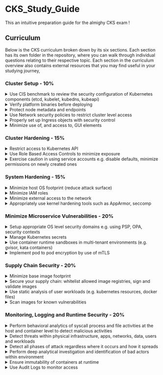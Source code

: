 # CKS_Study_Guide
This an intuitive preparation guide for the almighy CKS exam ! 


## Curriculum

Below is the CKS curriculum broken down by its six sections. Each section has its own folder in the repository, where you can walk through individual questions relating to their respective topic. Each section in the curriculum overview also contains external resources that you may find useful in your studying journey,

### Cluster Setup - 10% 

<details><summary>Use CIS benchmark to review the security configuration of Kubernetes components (etcd, kubelet, kubedns, kubeapi)</summary>

* [CIS benchmark for Kubernetes](https://www.cisecurity.org/benchmark/kubernetes/)

</summary>
</details>

<details><summary>Verify platform binaries before deploying</summary>
  
* [Kubernetes platform binaries](https://github.com/kubernetes/kubernetes/releases)
</details>

<details><summary>Protect node metadata and endpoints</summary>
  
* [Setting up secure endpoints in Kubernetes](https://blog.cloud66.com/setting-up-secure-endpoints-in-kubernetes/)

</details>

<details><summary>Use Network security policies to restrict cluster level access</summary>
  
* [Network Policies](https://kubernetes.io/docs/concepts/services-networking/network-policies)
* [An Introduction to Network Policies](https://medium.com/@reuvenharrison/an-introduction-to-kubernetes-network-policies-for-security-people-ba92dd4c809d)
* [Get started with Kubernetes network policy](https://docs.projectcalico.org/security/kubernetes-network-policy)
</details>

<details><summary>Properly set up Ingress objects with security control</summary>
  
* [Ingress](https://kubernetes.io/docs/concepts/services-networking/ingress/)

</details>

<details><summary>Minimize use of, and access to, GUI elements</summary>
  
* [On Securing the Kubernetes Dashboard](https://blog.heptio.com/on-securing-the-kubernetes-dashboard-16b09b1b7aca)
  
</details>

### Cluster Hardening - 15%

<details><summary>Restrict access to Kubernetes API</summary>

* [Controlling Access to the Kubernetes API](https://kubernetes.io/docs/reference/access-authn-authz/controlling-access/)

</details>

<details><summary>Use Role Based Access Controls to minimize exposure</summary>

* [Using RBAC Authorization](https://kubernetes.io/docs/reference/access-authn-authz/rbac/)

</details>

<details><summary>Exercise caution in using service accounts e.g. disable defaults, minimize permissions on newly created ones</summary>
  
* [Managing Service Accounts](https://kubernetes.io/docs/reference/access-authn-authz/service-accounts-admin/)
* [Configure Service Accounts for Pods](https://kubernetes.io/docs/tasks/configure-pod-container/configure-service-account/)
* [Securing Kubernetes Clusters by Eliminating Risky Permissions](https://www.cyberark.com/resources/threat-research-blog/securing-kubernetes-clusters-by-eliminating-risky-permissions)

</details>

### System Hardening - 15%
<details><summary>Minimize host OS footprint (reduce attack surface)</summary>

* [Reduce Kubernetes Attack Surfaces](https://blog.sonatype.com/kubesecops-kubernetes-security-practices-you-should-follow#:~:text=Reduce%20Kubernetes%20Attack%20Surfaces)
* [CIS Benchmark Ubuntu Linux](https://www.cisecurity.org/benchmark/ubuntu_linux/)

</details>

<details><summary>Minimize IAM roles</summary>

* [IAM Grant least privilege](https://docs.aws.amazon.com/IAM/latest/UserGuide/best-practices.html#grant-least-privilege)

</details>

<details><summary>Minimize external access to the network</summary>

* [Secure hosts with OS-level firewall (ufw)](https://help.replicated.com/community/t/managing-firewalls-with-ufw-on-kubernetes/230)

</details>

<details><summary>Appropriately use kernel hardening tools such as AppArmor, seccomp</summary>

* [Kubernetes Hardening Best Practices](https://www.sumologic.com/kubernetes/security/#security-best-practices)

</details>

### Minimize Microservice Vulnerabilities - 20%

<details><summary>Setup appropriate OS level security domains e.g. using PSP, OPA, security contexts</summary>

* [Pod Security Policies](https://kubernetes.io/docs/concepts/policy/pod-security-policy/)
* [Configure a Security Context for a Pod or Container](https://kubernetes.io/docs/tasks/configure-pod-container/security-context/)
* [Pod Security Policy](https://blog.alcide.io/pod-security-policy/)

  <details><summary>Notes</summary>

  This is my personal notes!!!

  </details>

</details>


<details><summary>Manage Kubernetes secrets</summary>

* [Kubernetes Secrets](https://kubernetes.io/docs/concepts/configuration/secret/)

</details>

<details><summary>Use container runtime sandboxes in multi-tenant environments (e.g. gvisor, kata containers)</summary>

</details>

<details><summary>Implement pod to pod encryption by use of mTLS</summary>
  
* [Manage TLS Certificates in a Cluster](https://kubernetes.io/docs/tasks/tls/managing-tls-in-a-cluster/)

</details>

### Supply Chain Security - 20%

<details><summary>Minimize base image footprint</summary>

* [Why build small container images in Kubernetes](https://cloud.google.com/blog/products/gcp/kubernetes-best-practices-how-and-why-to-build-small-container-images)
* [7 best practices for building containers](https://cloud.google.com/blog/products/gcp/7-best-practices-for-building-containers)

</details>

<details><summary>Secure your supply chain: whitelist allowed image registries, sign and validate images</summary>

* [Using Admission Controllers](https://kubernetes.io/docs/reference/access-authn-authz/admission-controllers/)
* [Dynamic Admission Control](https://kubernetes.io/docs/reference/access-authn-authz/extensible-admission-controllers/)
* [How to reject docker registries in Kubernetes?](https://stackoverflow.com/questions/54463125/how-to-reject-docker-registries-in-kubernetes)
* [Container image signatures in Kubernetes](https://medium.com/sse-blog/container-image-signatures-in-kubernetes-19264ac5d8ce)

</details>

<details><summary>Use static analysis of user workloads (e.g. kubernetes resources, docker files)</summary>

</details>

<details><summary>Scan images for known vulnerabilities</summary>

* [Scan your Docker images for vulnerabilities](https://medium.com/better-programming/scan-your-docker-images-for-vulnerabilities-81d37ae32cb3)

</details>

### Monitoring, Logging and Runtime Security - 20%

<details><summary>Perform behavioral analytics of syscall process and file activities at the host and container level to detect malicious activities</summary>

* [Restrict a Container's Syscalls with Seccomp](https://kubernetes.io/docs/tutorials/clusters/seccomp/)

</details>

<details><summary>Detect threats within physical infrastructure, apps, networks, data, users and workloads</summary>
  
* [Threat matrix for Kubernetes](https://www.microsoft.com/security/blog/2020/04/02/attack-matrix-kubernetes/)

</details>

<details><summary>Detect all phases of attack regardless where it occurs and how it spreads</summary>

* [Investigating Kubernetes attack scenarios in Threat Stack](https://www.threatstack.com/blog/kubernetes-attack-scenarios-part-1)

</details>

<details><summary>Perform deep analytical investigation and identification of bad actors within environment</summary>

* [Kubernetes security 101: Risks and Best practices](https://www.stackrox.com/post/2020/05/kubernetes-security-101/)
  
</details>

<details><summary>Ensure immutability of containers at runtime</summary>

* [Leverage Kubernetes to ensure that containers are immutable](https://access.redhat.com/documentation/en-us/red_hat_enterprise_linux_atomic_host/7/html/container_security_guide/keeping_containers_fresh_and_updateable#leveraging_kubernetes_and_openshift_to_ensure_that_containers_are_immutable)

</details>

<details><summary>Use Audit Logs to monitor access</summary>

* [Kubernetes Audit](https://kubernetes.io/docs/tasks/debug-application-cluster/audit/)
* [How to monitor Kubernetes audit logs?](https://www.datadoghq.com/blog/monitor-kubernetes-audit-logs/)

</details>
